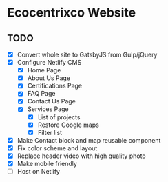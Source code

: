 # Ecocentrixco Website

## TODO
- [x] Convert whole site to GatsbyJS from Gulp/jQuery
- [x] Configure Netlify CMS
  - [x] Home Page
  - [x] About Us Page
  - [x] Certifications Page
  - [x] FAQ Page
  - [x] Contact Us Page
  - [x] Services Page
    - [x] List of projects
    - [x] Restore Google maps
    - [x] Filter list
- [x] Make Contact block and map reusable component
- [x] Fix color scheme and layout
- [x] Replace header video with high quality photo
- [x] Make mobile friendly
- [ ] Host on Netlify
